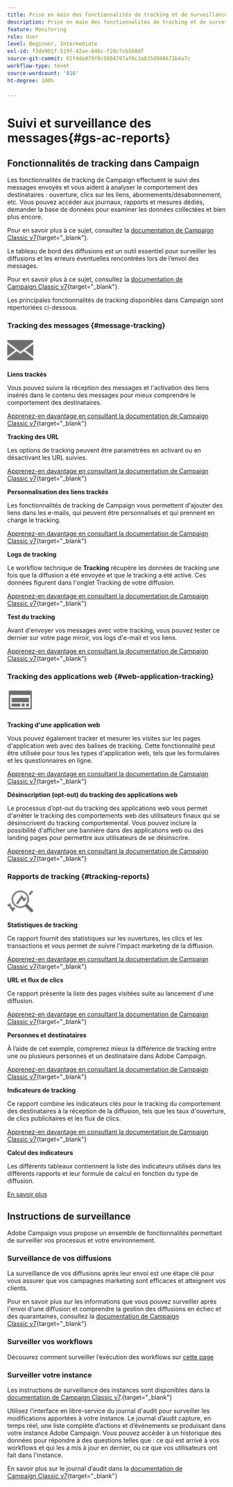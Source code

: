 ```yaml
---
title: Prise en main des fonctionnalités de tracking et de surveillance
description: Prise en main des fonctionnalités de tracking et de surveillance
feature: Monitoring
role: User
level: Beginner, Intermediate
exl-id: f3de901f-519f-42ae-846c-f20c7cb560df
source-git-commit: 65f4da979f0c5884797af0c3a835d948672b4a7c
workflow-type: tm+mt
source-wordcount: '816'
ht-degree: 100%

---
```


# Suivi et surveillance des messages{#gs-ac-reports}

## Fonctionnalités de tracking dans Campaign

Les fonctionnalités de tracking de Campaign effectuent le suivi des messages envoyés et vous aident à analyser le comportement des destinataires : ouverture, clics sur les liens, abonnements/désabonnement, etc. Vous pouvez accéder aux journaux, rapports et mesures dédiés, demander la base de données pour examiner les données collectées et bien plus encore.

Pour en savoir plus à ce sujet, consultez la [documentation de Campaign Classic v7](https://experienceleague.adobe.com/docs/campaign-classic/using/getting-started/profile-management/editing-a-profile.html?lang=fr#tracking-tab){target="_blank"}.

Le tableau de bord des diffusions est un outil essentiel pour surveiller les diffusions et les erreurs éventuelles rencontrées lors de l’envoi des messages.

Pour en savoir plus à ce sujet, consultez la [documentation de Campaign Classic v7](https://experienceleague.adobe.com/docs/campaign-classic/using/sending-messages/monitoring-deliveries/delivery-dashboard.html?lang=fr#sending-messages){target="_blank"}.

Les principales fonctionnalités de tracking disponibles dans Campaign sont répertoriées ci-dessous.

### Tracking des messages {#message-tracking}

<img src="assets/do-not-localize/icon-message-tracking.svg" width="60px">

**Liens trackés**

Vous pouvez suivre la réception des messages et l&#39;activation des liens insérés dans le contenu des messages pour mieux comprendre le comportement des destinataires.

[Apprenez-en davantage en consultant la documentation de Campaign Classic v7](https://experienceleague.adobe.com/docs/campaign-classic/using/sending-messages/tracking-messages/how-to-configure-tracked-links.html?lang=fr#sending-messages){target="_blank"}

**Tracking des URL**

Les options de tracking peuvent être paramétrées en activant ou en désactivant les URL suivies.

[Apprenez-en davantage en consultant la documentation de Campaign Classic v7](https://experienceleague.adobe.com/docs/campaign-classic/using/sending-messages/tracking-messages/personalizing-url-tracking.html?lang=fr#sending-messages){target="_blank"}


**Personnalisation des liens trackés**

Les fonctionnalités de tracking de Campaign vous permettent d&#39;ajouter des liens dans les e-mails, qui peuvent être personnalisés et qui prennent en charge le tracking.

[Apprenez-en davantage en consultant la documentation de Campaign Classic v7](https://experienceleague.adobe.com/docs/campaign-classic/using/sending-messages/tracking-messages/tracking-personalized-links/tracking-personalized-links.html?lang=fr#sending-messages){target="_blank"}

**Logs de tracking**

Le workflow technique de **Tracking** récupère les données de tracking une fois que la diffusion a été envoyée et que le tracking a été activé. Ces données figurent dans l&#39;onglet Tracking de votre diffusion.

[Apprenez-en davantage en consultant la documentation de Campaign Classic v7](https://experienceleague.adobe.com/docs/campaign-classic/using/sending-messages/tracking-messages/accessing-the-tracking-logs.html?lang=fr#sending-messages){target="_blank"}

**Test du tracking**

Avant d&#39;envoyer vos messages avec votre tracking, vous pouvez tester ce dernier sur votre page miroir, vos logs d&#39;e-mail et vos liens.

[Apprenez-en davantage en consultant la documentation de Campaign Classic v7](https://experienceleague.adobe.com/docs/campaign-classic/using/sending-messages/tracking-messages/testing-tracking.html?lang=fr#sending-messages){target="_blank"}

### Tracking des applications web {#web-application-tracking}

<img src="assets/do-not-localize/icon-web-app.svg" width="60px">

**Tracking d&#39;une application web**

Vous pouvez également tracker et mesurer les visites sur les pages d&#39;application web avec des balises de tracking. Cette fonctionnalité peut être utilisée pour tous les types d&#39;application web, tels que les formulaires et les questionnaires en ligne.

[Apprenez-en davantage en consultant la documentation de Campaign Classic v7](https://experienceleague.adobe.com/docs/campaign-classic/using/designing-content/web-applications/tracking-a-web-application.html?lang=fr#designing-content){target="_blank"}

**Désinscription (opt-out) du tracking des applications web**

Le processus d’opt-out du tracking des applications web vous permet d&#39;arrêter le tracking des comportements web des utilisateurs finaux qui se désinscrivent du tracking comportemental. Vous pouvez inclure la possibilité d&#39;afficher une bannière dans des applications web ou des landing pages pour permettre aux utilisateurs de se désinscrire.

[Apprenez-en davantage en consultant la documentation de Campaign Classic v7](https://experienceleague.adobe.com/docs/campaign-classic/using/designing-content/web-applications/web-application-tracking-opt-out.html?lang=fr#designing-content){target="_blank"}

### Rapports de tracking {#tracking-reports}

<img src="assets/do-not-localize/icon_monitor.svg" width="60px">

**Statistiques de tracking**

Ce rapport fournit des statistiques sur les ouvertures, les clics et les transactions et vous permet de suivre l&#39;impact marketing de la diffusion.

[Apprenez-en davantage en consultant la documentation de Campaign Classic v7](https://experienceleague.adobe.com/docs/campaign-classic/using/sending-messages/tracking-messages/about-message-tracking.html?lang=fr#tracking-reports){target="_blank"}

**URL et flux de clics**

Ce rapport présente la liste des pages visitées suite au lancement d&#39;une diffusion.

[Apprenez-en davantage en consultant la documentation de Campaign Classic v7](https://experienceleague.adobe.com/docs/campaign-classic/using/reporting/reports-on-deliveries/delivery-reports.html?lang=fr#urls-and-click-streams){target="_blank"}

**Personnes et destinataires**

À l’aide de cet exemple, comprenez mieux la différence de tracking entre une ou plusieurs personnes et un destinataire dans Adobe Campaign.

[Apprenez-en davantage en consultant la documentation de Campaign Classic v7](https://experienceleague.adobe.com/docs/campaign-classic/using/reporting/reports-on-deliveries/person-people-recipients.html?lang=fr#reporting){target="_blank"}

**Indicateurs de tracking**

Ce rapport combine les indicateurs clés pour le tracking du comportement des destinataires à la réception de la diffusion, tels que les taux d&#39;ouverture, de clics publicitaires et les flux de clics.

[Apprenez-en davantage en consultant la documentation de Campaign Classic v7](https://experienceleague.adobe.com/docs/campaign-classic/using/reporting/reports-on-deliveries/delivery-reports.html?lang=fr#reporting){target="_blank"}

**Calcul des indicateurs**

Les différents tableaux contiennent la liste des indicateurs utilisés dans les différents rapports et leur formule de calcul en fonction du type de diffusion.

[En savoir plus](../reporting/metrics-calculation.md)

## Instructions de surveillance

Adobe Campaign vous propose un ensemble de fonctionnalités permettant de surveiller vos processus et votre environnement.

### Surveillance de vos diffusions

La surveillance de vos diffusions après leur envoi est une étape clé pour vous assurer que vos campagnes marketing sont efficaces et atteignent vos clients.

Pour en savoir plus sur les informations que vous pouvez surveiller après l&#39;envoi d&#39;une diffusion et comprendre la gestion des diffusions en échec et des quarantaines, consultez la [documentation de Campaign Classic v7](https://experienceleague.adobe.com/docs/campaign-classic/using/sending-messages/monitoring-deliveries/about-delivery-monitoring.html?lang=fr#sending-messages){target="_blank"}

### Surveiller vos workflows

Découvrez comment surveiller l’exécution des workflows sur [cette page](https://experienceleague.adobe.com/docs/campaign/automation/workflows/monitoring-workflows/monitor-workflow-execution.html?lang=fr)

### Surveiller votre instance

Les instructions de surveillance des instances sont disponibles dans la [documentation de Campaign Classic v7](https://experienceleague.adobe.com/docs/campaign-classic/using/monitoring-campaign-classic/introduction/monitoring-guidelines.html?lang=fr#monitoring-campaign-classic).{target="_blank"}

Utilisez l&#39;interface en libre-service du journal d&#39;audit pour surveiller les modifications apportées à votre instance. Le journal d’audit capture, en temps réel, une liste complète d’actions et d’événements se produisant dans votre instance Adobe Campaign. Vous pouvez accéder à un historique des données pour répondre à des questions telles que : ce qui est arrivé à vos workflows et qui les a mis à jour en dernier, ou ce que vos utilisateurs ont fait dans l&#39;instance.

En savoir plus sur le journal d’audit dans la [documentation de Campaign Classic v7](https://experienceleague.adobe.com/docs/campaign-classic/using/monitoring-campaign-classic/production-procedures/audit-trail.html?lang=fr#accessing-audit-trail){target="_blank"}
